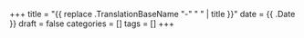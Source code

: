 +++
title = "{{ replace .TranslationBaseName "-" " " | title }}"
date =  {{ .Date }}
draft = false
categories = []
tags = []
+++
